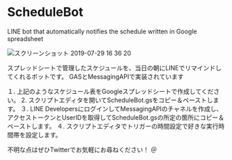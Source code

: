 # ScheduleBot
LINE bot that automatically notifies the schedule written in Google spreadsheet

![スクリーンショット 2019-07-29 16 36 20](https://user-images.githubusercontent.com/51358770/62033408-d5624780-b226-11e9-92be-ce17e5cd4b88.png)

スプレッドシートで管理したスケジュールを、当日の朝にLINEでリマインドしてくれるボットです。
GASとMessagingAPIで実装されています

１. 上記のようなスケジュール表をGoogleスプレッドシートで作成してください。
2. スクリプトエディタを開いてScheduleBot.gsをコピー＆ペーストします。
３. LINE DevelopersにログインしてMessagingAPIのチャネルを作成し、アクセストークンとUserIDを取得してScheduleBot.gsの所定の箇所にコピー＆ペーストします。
４. スクリプトエディタでトリガーの時間設定で好きな実行時間帯を設定します。

不明な点はぜひTwitterでお気軽にお尋ねください！
＠
